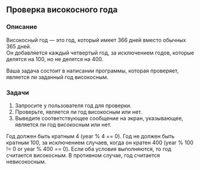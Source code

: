 ## Проверка високосного года

### Описание

Високосный год — это год, который имеет 366 дней вместо обычных 365 дней.  
Он добавляется каждый четвертый год, за исключением годов, которые делятся на 100, но не делятся на 400.

Ваша задача состоит в написании программы, которая проверяет, является ли заданный год високосным.

### Задачи

1. Запросите у пользователя год для проверки.
2. Проверьте, является ли год високосным или нет.
3. Выведите соответствующее сообщение на экран, указывающее, является ли год високосным или нет.

<div class="hint">
  Год должен быть кратным 4 (year % 4 == 0). Год не должен быть кратным 100, за исключением случаев, когда он кратен 400 (year % 100 != 0 or year % 400 == 0). Если оба условия выполняются, то год считается високосным. В противном случае, год считается невисокосным.
</div>
